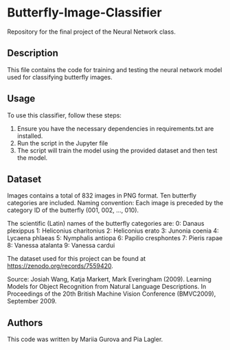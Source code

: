 # Butterfly-Image-Classifier

Repository for the final project of the Neural Network class.

## Description

This file contains the code for training and testing the neural network model used for classifying butterfly images.

## Usage

To use this classifier, follow these steps:

1. Ensure you have the necessary dependencies in requirements.txt are installed. 
2. Run the script in the Jupyter file
3. The script will train the model using the provided dataset and then test the model.

## Dataset

Images contains a total of 832 images in PNG format. Ten butterfly categories are included.
Naming convention: Each image is preceded by the category ID of the butterfly (001, 002, ..., 010).

The scientific (Latin) names of the butterfly categories are:
0: Danaus plexippus
1: Heliconius charitonius
2: Heliconius erato
3: Junonia coenia
4: Lycaena phlaeas
5: Nymphalis antiopa
6: Papilio cresphontes
7: Pieris rapae
8: Vanessa atalanta
9: Vanessa cardui

The dataset used for this project can be found at https://zenodo.org/records/7559420.

Source:
Josiah Wang, Katja Markert, Mark Everingham (2009). Learning Models for Object Recognition from Natural Language Descriptions. In Proceedings of the 20th British Machine Vision Conference (BMVC2009), September 2009.

## Authors

This code was written by Mariia Gurova and Pia Lagler.
